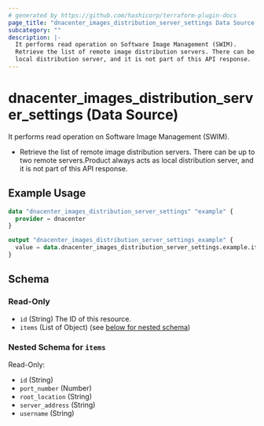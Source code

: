 ```yaml
---
# generated by https://github.com/hashicorp/terraform-plugin-docs
page_title: "dnacenter_images_distribution_server_settings Data Source - terraform-provider-dnacenter"
subcategory: ""
description: |-
  It performs read operation on Software Image Management (SWIM).
  Retrieve the list of remote image distribution servers. There can be up to two remote servers.Product always acts as
  local distribution server, and it is not part of this API response.
---
```


# dnacenter_images_distribution_server_settings (Data Source)

It performs read operation on Software Image Management (SWIM).

- Retrieve the list of remote image distribution servers. There can be up to two remote servers.Product always acts as
local distribution server, and it is not part of this API response.

## Example Usage

```terraform
data "dnacenter_images_distribution_server_settings" "example" {
  provider = dnacenter
}

output "dnacenter_images_distribution_server_settings_example" {
  value = data.dnacenter_images_distribution_server_settings.example.items
}
```

<!-- schema generated by tfplugindocs -->
## Schema

### Read-Only

- `id` (String) The ID of this resource.
- `items` (List of Object) (see [below for nested schema](#nestedatt--items))

<a id="nestedatt--items"></a>
### Nested Schema for `items`

Read-Only:

- `id` (String)
- `port_number` (Number)
- `root_location` (String)
- `server_address` (String)
- `username` (String)
